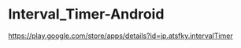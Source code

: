 Interval_Timer-Android
======================

https://play.google.com/store/apps/details?id=jp.atsfky.intervalTimer